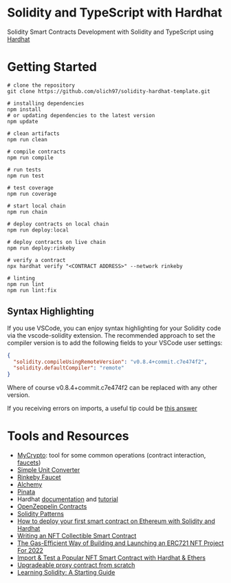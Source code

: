 # Solidity and TypeScript with Hardhat

Solidity Smart Contracts Development with Solidity and TypeScript using [Hardhat](https://hardhat.org/)

# Getting Started
```shell
# clone the repository
git clone https://github.com/olich97/solidity-hardhat-template.git

# installing dependencies
npm install
# or updating dependencies to the latest version
npm update

# clean artifacts
npm run clean

# compile contracts
npm run compile

# run tests
npm run test

# test coverage
npm run coverage

# start local chain
npm run chain

# deploy contracts on local chain
npm run deploy:local

# deploy contracts on live chain
npm run deploy:rinkeby

# verify a contract
npx hardhat verify "<CONTRACT ADDRESS>" --network rinkeby

# linting
npm run lint
npm run lint:fix
```
## Syntax Highlighting
If you use VSCode, you can enjoy syntax highlighting for your Solidity code via the vscode-solidity extension. The recommended approach to set the compiler version is to add the following fields to your VSCode user settings:
```JSON
{
  "solidity.compileUsingRemoteVersion": "v0.8.4+commit.c7e474f2",
  "solidity.defaultCompiler": "remote"
}

```
Where of course v0.8.4+commit.c7e474f2 can be replaced with any other version.

If you receiving errors on imports, a useful tip could be [this answer](https://ethereum.stackexchange.com/a/111572)

# Tools and Resources
- [MyCrypto](https://app.mycrypto.com/): tool for some common operations (contract interaction, [faucets](https://app.mycrypto.com/faucet))
- [Simple Unit Converter](https://eth-converter.com/)
- [Rinkeby Faucet](https://faucets.chain.link/rinkeby)
- [Alchemy](https://www.alchemy.com/)
- [Pinata](https://www.pinata.cloud/)
- Hardhat [documentation](https://hardhat.org/getting-started) and [tutorial](https://hardhat.org/tutorial/)
- [OpenZeppelin Contracts](https://docs.openzeppelin.com/contracts)
- [Solidity Patterns](https://fravoll.github.io/solidity-patterns/)
- [How to deploy your first smart contract on Ethereum with Solidity and Hardhat](https://stermi.medium.com/how-to-deploy-your-first-smart-contract-on-ethereum-with-solidity-and-hardhat-22f21d31096e)
- [Writing an NFT Collectible Smart Contract](https://dev.to/rounakbanik/writing-an-nft-collectible-smart-contract-2nh8)
- [The Gas-Efficient Way of Building and Launching an ERC721 NFT Project For 2022](https://nftchance.medium.com/the-gas-efficient-way-of-building-and-launching-an-erc721-nft-project-for-2022-b3b1dac5f2e1)
- [Import & Test a Popular NFT Smart Contract with Hardhat & Ethers](https://dev.to/jacobedawson/import-test-a-popular-nft-smart-contract-with-hardhat-ethers-12i5)
- [Upgradeable proxy contract from scratch](https://medium.com/coinmonks/upgradeable-proxy-contract-from-scratch-3e5f7ad0b741)
- [Learning Solidity: A Starting Guide](https://blog.cryptostars.is/learning-solidity-a-starting-guide-fd9babac9806)
